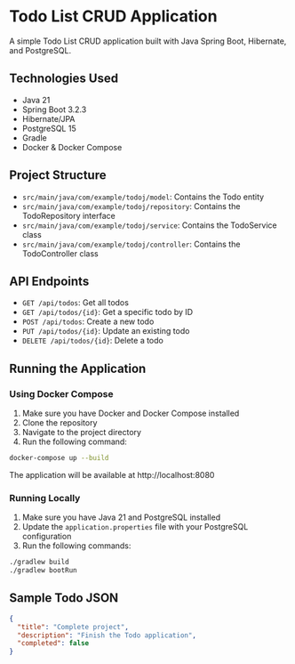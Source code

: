 # Todo List CRUD Application

A simple Todo List CRUD application built with Java Spring Boot, Hibernate, and PostgreSQL.

## Technologies Used

- Java 21
- Spring Boot 3.2.3
- Hibernate/JPA
- PostgreSQL 15
- Gradle
- Docker & Docker Compose

## Project Structure

- `src/main/java/com/example/todoj/model`: Contains the Todo entity
- `src/main/java/com/example/todoj/repository`: Contains the TodoRepository interface
- `src/main/java/com/example/todoj/service`: Contains the TodoService class
- `src/main/java/com/example/todoj/controller`: Contains the TodoController class

## API Endpoints

- `GET /api/todos`: Get all todos
- `GET /api/todos/{id}`: Get a specific todo by ID
- `POST /api/todos`: Create a new todo
- `PUT /api/todos/{id}`: Update an existing todo
- `DELETE /api/todos/{id}`: Delete a todo

## Running the Application

### Using Docker Compose

1. Make sure you have Docker and Docker Compose installed
2. Clone the repository
3. Navigate to the project directory
4. Run the following command:

```bash
docker-compose up --build
```

The application will be available at http://localhost:8080

### Running Locally

1. Make sure you have Java 21 and PostgreSQL installed
2. Update the `application.properties` file with your PostgreSQL configuration
3. Run the following commands:

```bash
./gradlew build
./gradlew bootRun
```

## Sample Todo JSON

```json
{
  "title": "Complete project",
  "description": "Finish the Todo application",
  "completed": false
}
```